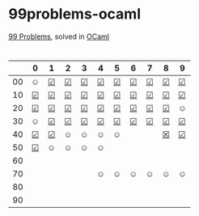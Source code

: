 # 99problems-ocaml
[99 Problems](https://v2.ocaml.org/learn/tutorials/99problems.html), solved in [OCaml](https://ocaml.org/)

#

|  | 0 | 1 | 2 | 3 | 4 | 5 | 6 | 7 | 8 | 9 |
|:---:|:---:|:---:|:---:|:---:|:---:|:---:|:---:|:---:|:---:|---|
| 00 | ☺ | [☑](https://github.com/kotleta2007/99problems-ocaml/blob/main/solutions/done/prob1.ml) | [☑](https://github.com/kotleta2007/99problems-ocaml/blob/main/solutions/done/prob2.ml) | [☑](https://github.com/kotleta2007/99problems-ocaml/blob/main/solutions/done/prob3.ml) | [☑](https://github.com/kotleta2007/99problems-ocaml/blob/main/solutions/done/prob4.ml) | [☑](https://github.com/kotleta2007/99problems-ocaml/blob/main/solutions/done/prob5.ml) | [☑](https://github.com/kotleta2007/99problems-ocaml/blob/main/solutions/done/prob6.ml) | [☑](https://github.com/kotleta2007/99problems-ocaml/blob/main/solutions/done/prob7.ml) | [☑](https://github.com/kotleta2007/99problems-ocaml/blob/main/solutions/done/prob8.ml) | [☑](https://github.com/kotleta2007/99problems-ocaml/blob/main/solutions/done/prob9.ml) |
| 10 | [☑](https://github.com/kotleta2007/99problems-ocaml/blob/main/solutions/done/prob10.ml) | [☑](https://github.com/kotleta2007/99problems-ocaml/blob/main/solutions/done/prob11.ml) | [☑](https://github.com/kotleta2007/99problems-ocaml/blob/main/solutions/done/prob12.ml) | [☑](https://github.com/kotleta2007/99problems-ocaml/blob/main/solutions/done/prob13.ml) | [☑](https://github.com/kotleta2007/99problems-ocaml/blob/main/solutions/done/prob14.ml) | [☑](https://github.com/kotleta2007/99problems-ocaml/blob/main/solutions/done/prob15.ml) | [☑](https://github.com/kotleta2007/99problems-ocaml/blob/main/solutions/done/prob16.ml) | [☑](https://github.com/kotleta2007/99problems-ocaml/blob/main/solutions/done/prob17.ml) | [☑](https://github.com/kotleta2007/99problems-ocaml/blob/main/solutions/done/prob18.ml) | [☑](https://github.com/kotleta2007/99problems-ocaml/blob/main/solutions/done/prob19.ml) |
| 20 | [☑](https://github.com/kotleta2007/99problems-ocaml/blob/main/solutions/done/prob20.ml) | [☑](https://github.com/kotleta2007/99problems-ocaml/blob/main/solutions/done/prob21.ml) | [☑](https://github.com/kotleta2007/99problems-ocaml/blob/main/solutions/done/prob22.ml) | [☑](https://github.com/kotleta2007/99problems-ocaml/blob/main/solutions/done/prob23.ml) | [☑](https://github.com/kotleta2007/99problems-ocaml/blob/main/solutions/done/prob24.ml) | [☑](https://github.com/kotleta2007/99problems-ocaml/blob/main/solutions/done/prob25.ml) | [☑](https://github.com/kotleta2007/99problems-ocaml/blob/main/solutions/done/prob26.ml) | [☑](https://github.com/kotleta2007/99problems-ocaml/blob/main/solutions/done/prob27.ml) | [☑](https://github.com/kotleta2007/99problems-ocaml/blob/main/solutions/done/prob28.ml) | ☺ |
| 30 | ☺ | [☑](https://github.com/kotleta2007/99problems-ocaml/blob/main/solutions/done/prob31.ml) | [☑](https://github.com/kotleta2007/99problems-ocaml/blob/main/solutions/done/prob32.ml) | [☑](https://github.com/kotleta2007/99problems-ocaml/blob/main/solutions/done/prob33.ml) | [☑](https://github.com/kotleta2007/99problems-ocaml/blob/main/solutions/done/prob34.ml) | [☑](https://github.com/kotleta2007/99problems-ocaml/blob/main/solutions/done/prob35.ml) | [☑](https://github.com/kotleta2007/99problems-ocaml/blob/main/solutions/done/prob36.ml) | [☑](https://github.com/kotleta2007/99problems-ocaml/blob/main/solutions/done/prob37.ml) | [☑](https://github.com/kotleta2007/99problems-ocaml/blob/main/solutions/done/prob38.ml) | [☑](https://github.com/kotleta2007/99problems-ocaml/blob/main/solutions/done/prob39.ml) |
| 40 | [☑](https://github.com/kotleta2007/99problems-ocaml/blob/main/solutions/done/prob40.ml) | [☑](https://github.com/kotleta2007/99problems-ocaml/blob/main/solutions/done/prob41.ml) | ☺ | ☺ | ☺ | ☺ |  |  | [☒](https://github.com/kotleta2007/99problems-ocaml/blob/main/solutions/pending/prob48.ml) | [☑](https://github.com/kotleta2007/99problems-ocaml/blob/main/solutions/done/prob49.ml) |
| 50 | [☑](https://github.com/kotleta2007/99problems-ocaml/blob/main/solutions/done/prob50.ml) | ☺ | ☺ | ☺ | ☺ |  |  |  |  |  |
| 60 |  |  |  |  |  |  |  |  |  |  |
| 70 |  |  |  |  | ☺ | ☺ | ☺ | ☺ | ☺ | ☺ |
| 80 |  |  |  |  |  |  |  |  |  |  |
| 90 |  |  |  |  |  |  |  |  |  |  |
